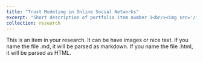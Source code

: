 ```yaml
---
title: "Trust Modeling in Online Social Networks"
excerpt: "Short description of portfolio item number 1<br/><img src='/images/r1.png' width='500' height='300'>"
collection: research
---
```


This is an item in your research. It can be have images or nice text. If you name the file .md, it will be parsed as markdown. If you name the file .html, it will be parsed as HTML. 
